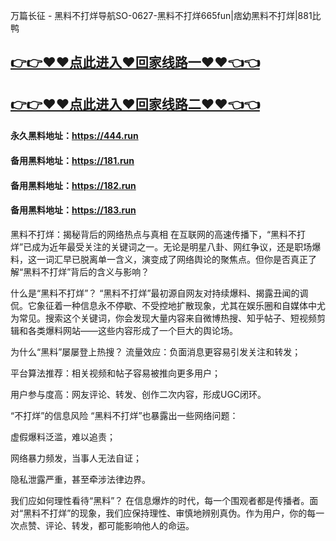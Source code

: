 万篇长征 - 黑料不打烊导航SO-0627-黑料不打烊665fun|痞幼黑料不打烊|881比鸭

## [👉👉♥♥点此进入♥回家线路一♥♥👈👈](https://unpkg.com/182run/index.html)
## [👉👉♥♥点此进入♥回家线路二♥♥👈👈](https://unpkg.com/182-1run/index.html)

#### 永久黑料地址：https://444.run
#### 备用黑料地址：https://181.run
#### 备用黑料地址：https://182.run
#### 备用黑料地址：https://183.run

黑料不打烊：揭秘背后的网络热点与真相
在互联网的高速传播下，“黑料不打烊”已成为近年最受关注的关键词之一。无论是明星八卦、网红争议，还是职场爆料，这一词汇早已脱离单一含义，演变成了网络舆论的聚焦点。但你是否真正了解“黑料不打烊”背后的含义与影响？

什么是“黑料不打烊”？
“黑料不打烊”最初源自网友对持续爆料、揭露丑闻的调侃。它象征着一种信息永不停歇、不受控地扩散现象，尤其在娱乐圈和自媒体中尤为常见。搜索这个关键词，你会发现大量内容来自微博热搜、知乎帖子、短视频剪辑和各类爆料网站——这些内容形成了一个巨大的舆论场。

为什么“黑料”屡屡登上热搜？
流量效应：负面消息更容易引发关注和转发；

平台算法推荐：相关视频和帖子容易被推向更多用户；

用户参与度高：网友评论、转发、创作二次内容，形成UGC闭环。

“不打烊”的信息风险
“黑料不打烊”也暴露出一些网络问题：

虚假爆料泛滥，难以追责；

网络暴力频发，当事人无法自证；

隐私泄露严重，甚至牵涉法律边界。

我们应如何理性看待“黑料”？
在信息爆炸的时代，每一个围观者都是传播者。面对“黑料不打烊”的现象，我们应保持理性、审慎地辨别真伪。作为用户，你的每一次点赞、评论、转发，都可能影响他人的命运。
